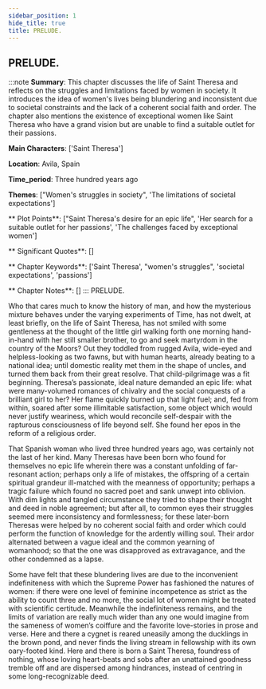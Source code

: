 ```yaml
---
sidebar_position: 1
hide_title: true
title: PRELUDE.
---
```

## PRELUDE.
:::note
**Summary**:
This chapter discusses the life of Saint Theresa and reflects on the struggles and limitations faced by women in society. It introduces the idea of women's lives being blundering and inconsistent due to societal constraints and the lack of a coherent social faith and order. The chapter also mentions the existence of exceptional women like Saint Theresa who have a grand vision but are unable to find a suitable outlet for their passions.

**Main Characters**:
['Saint Theresa']

**Location**:
Avila, Spain

**Time_period**:
Three hundred years ago

**Themes**:
["Women's struggles in society", 'The limitations of societal expectations']

** Plot Points**:
["Saint Theresa's desire for an epic life", 'Her search for a suitable outlet for her passions', 'The challenges faced by exceptional women']

** Significant Quotes**:
[]

** Chapter Keywords**:
['Saint Theresa', "women's struggles", 'societal expectations', 'passions']

** Chapter Notes**:
[]
:::
PRELUDE. 

Who that cares much to know the history of man, and how the mysterious mixture behaves under the varying experiments of Time, has not dwelt, at least briefly, on the life of Saint Theresa, has not smiled with some gentleness at the thought of the little girl walking forth one morning hand-in-hand with her still smaller brother, to go and seek martyrdom in the country of the Moors? Out they toddled from rugged Avila, wide-eyed and helpless-looking as two fawns, but with human hearts, already beating to a national idea; until domestic reality met them in the shape of uncles, and turned them back from their great resolve. That child-pilgrimage was a fit beginning. Theresa’s passionate, ideal nature demanded an epic life: what were many-volumed romances of chivalry and the social conquests of a brilliant girl to her? Her flame quickly burned up that light fuel; and, fed from within, soared after some illimitable satisfaction, some object which would never justify weariness, which would reconcile self-despair with the rapturous consciousness of life beyond self. She found her epos in the reform of a religious order. 

That Spanish woman who lived three hundred years ago, was certainly not the last of her kind. Many Theresas have been born who found for themselves no epic life wherein there was a constant unfolding of far-resonant action; perhaps only a life of mistakes, the offspring of a certain spiritual grandeur ill-matched with the meanness of opportunity; perhaps a tragic failure which found no sacred poet and sank unwept into oblivion. With dim lights and tangled circumstance they tried to shape their thought and deed in noble agreement; but after all, to common eyes their struggles seemed mere inconsistency and formlessness; for these later-born Theresas were helped by no coherent social faith and order which could perform the function of knowledge for the ardently willing soul. Their ardor alternated between a vague ideal and the common yearning of womanhood; so that the one was disapproved as extravagance, and the other condemned as a lapse. 

Some have felt that these blundering lives are due to the inconvenient indefiniteness with which the Supreme Power has fashioned the natures of women: if there were one level of feminine incompetence as strict as the ability to count three and no more, the social lot of women might be treated with scientific certitude. Meanwhile the indefiniteness remains, and the limits of variation are really much wider than any one would imagine from the sameness of women’s coiffure and the favorite love-stories in prose and verse. Here and there a cygnet is reared uneasily among the ducklings in the brown pond, and never finds the living stream in fellowship with its own oary-footed kind. Here and there is born a Saint Theresa, foundress of nothing, whose loving heart-beats and sobs after an unattained goodness tremble off and are dispersed among hindrances, instead of centring in some long-recognizable deed. 

